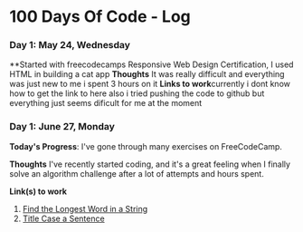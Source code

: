 # 100 Days Of Code - Log

### Day 1: May 24, Wednesday
**Started with freecodecamps Responsive Web Design Certification, I used HTML in building a cat app
**Thoughts** It was really difficult and everything was just new to me i spent 3 hours on it
**Links to work**currently i dont know how to get the link to here also i tried pushing the code to github but everything just seems dificult for me at the moment

### Day 1: June 27, Monday

**Today's Progress**: I've gone through many exercises on FreeCodeCamp.

**Thoughts** I've recently started coding, and it's a great feeling when I finally solve an algorithm challenge after a lot of attempts and hours spent.

**Link(s) to work**
1. [Find the Longest Word in a String](https://www.freecodecamp.com/challenges/find-the-longest-word-in-a-string)
2. [Title Case a Sentence](https://www.freecodecamp.com/challenges/title-case-a-sentence)
